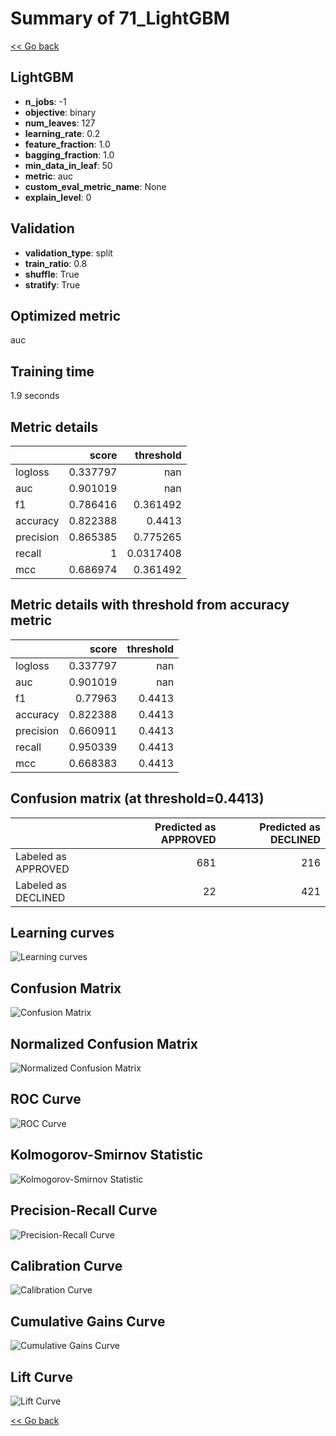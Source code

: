 # Summary of 71_LightGBM

[<< Go back](../README.md)


## LightGBM
- **n_jobs**: -1
- **objective**: binary
- **num_leaves**: 127
- **learning_rate**: 0.2
- **feature_fraction**: 1.0
- **bagging_fraction**: 1.0
- **min_data_in_leaf**: 50
- **metric**: auc
- **custom_eval_metric_name**: None
- **explain_level**: 0

## Validation
 - **validation_type**: split
 - **train_ratio**: 0.8
 - **shuffle**: True
 - **stratify**: True

## Optimized metric
auc

## Training time

1.9 seconds

## Metric details
|           |    score |   threshold |
|:----------|---------:|------------:|
| logloss   | 0.337797 | nan         |
| auc       | 0.901019 | nan         |
| f1        | 0.786416 |   0.361492  |
| accuracy  | 0.822388 |   0.4413    |
| precision | 0.865385 |   0.775265  |
| recall    | 1        |   0.0317408 |
| mcc       | 0.686974 |   0.361492  |


## Metric details with threshold from accuracy metric
|           |    score |   threshold |
|:----------|---------:|------------:|
| logloss   | 0.337797 |    nan      |
| auc       | 0.901019 |    nan      |
| f1        | 0.77963  |      0.4413 |
| accuracy  | 0.822388 |      0.4413 |
| precision | 0.660911 |      0.4413 |
| recall    | 0.950339 |      0.4413 |
| mcc       | 0.668383 |      0.4413 |


## Confusion matrix (at threshold=0.4413)
|                     |   Predicted as APPROVED |   Predicted as DECLINED |
|:--------------------|------------------------:|------------------------:|
| Labeled as APPROVED |                     681 |                     216 |
| Labeled as DECLINED |                      22 |                     421 |

## Learning curves
![Learning curves](learning_curves.png)
## Confusion Matrix

![Confusion Matrix](confusion_matrix.png)


## Normalized Confusion Matrix

![Normalized Confusion Matrix](confusion_matrix_normalized.png)


## ROC Curve

![ROC Curve](roc_curve.png)


## Kolmogorov-Smirnov Statistic

![Kolmogorov-Smirnov Statistic](ks_statistic.png)


## Precision-Recall Curve

![Precision-Recall Curve](precision_recall_curve.png)


## Calibration Curve

![Calibration Curve](calibration_curve_curve.png)


## Cumulative Gains Curve

![Cumulative Gains Curve](cumulative_gains_curve.png)


## Lift Curve

![Lift Curve](lift_curve.png)



[<< Go back](../README.md)

